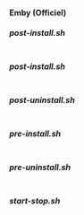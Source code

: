 #### Emby (Officiel)
##### post-install.sh
```bash
```

##### post-install.sh
```bash
```

##### post-uninstall.sh
```bash
```

##### pre-install.sh
```bash
```

##### pre-uninstall.sh
```bash
```

##### start-stop.sh
```bash
```
